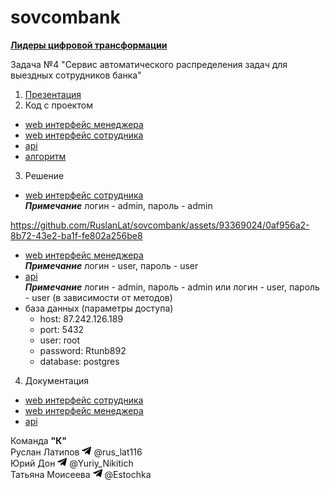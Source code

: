 # sovcombank

[**Лидеры цифровой трансформации**](https://i.moscow/lct/krasnodar)

Задача №4 "Сервис автоматического распределения задач для выездных сотрудников банка"

1. [Презентация](presentation.pdf)
2. Код с проектом
* [web интерфейс менеджера](https://github.com/RuslanLat/sovcombank/tree/main/webmanager)
* [web интерфейс сотрудника](https://github.com/RuslanLat/sovcombank/tree/main/webstaff)
* [api](https://github.com/RuslanLat/sovcombank/tree/main/backend)
* [алгоритм](https://github.com/RuslanLat/sovcombank/tree/main/algoritm.ipynb)

3. Решение
* [web интерфейс сотрудника](http://94.139.253.145:5990) \
***Примечание*** логин - admin, пароль - admin
  
https://github.com/RuslanLat/sovcombank/assets/93369024/0af956a2-8b72-43e2-ba1f-fe802a256be8

* [web интерфейс менеджера](http://178.170.194.190:5980) \
***Примечание*** логин - user, пароль - user
* [api](http://46.243.201.104:8080/docs) \
***Примечание*** логин - admin, пароль - admin или логин - user, пароль - user (в зависимости от методов)
 * база данных (параметры доступа)
    - host: 87.242.126.189
    - port: 5432
    - user: root
    - password: Rtunb892
    - database: postgres

4. Документация
* [web интерфейс сотрудника](webstaff.pdf)
* [web интерфейс менеджера](webuserinfo.pdf)
* [api](http://46.243.201.104:8080/docs)




Команда **"К"** \
Руслан Латипов <img src="images/telegram_icon.png" width="15"> @rus_lat116 \
Юрий Дон <img src="images/telegram_icon.png" width="15"> @Yuriy_Nikitich \
Татьяна Моисеева <img src="images/telegram_icon.png" width="15"> @Estochka
